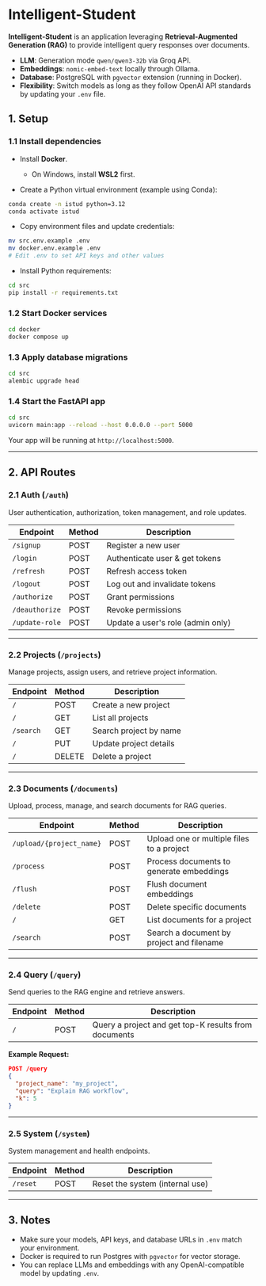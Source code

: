 
# Intelligent-Student

**Intelligent-Student** is an application leveraging **Retrieval-Augmented Generation (RAG)** to provide intelligent query responses over documents.

- **LLM**: Generation mode `qwen/qwen3-32b` via Groq API.  
- **Embeddings**: `nomic-embed-text` locally through Ollama.  
- **Database**: PostgreSQL with `pgvector` extension (running in Docker).  
- **Flexibility**: Switch models as long as they follow OpenAI API standards by updating your `.env` file.


## 1. Setup

### 1.1 Install dependencies
- Install **Docker**.  
  - On Windows, install **WSL2** first.  

- Create a Python virtual environment (example using Conda):
```bash
conda create -n istud python=3.12
conda activate istud
````

* Copy environment files and update credentials:

```bash
mv src.env.example .env
mv docker.env.example .env
# Edit .env to set API keys and other values
```

* Install Python requirements:

```bash
cd src
pip install -r requirements.txt
```

### 1.2 Start Docker services

```bash
cd docker
docker compose up
```

### 1.3 Apply database migrations

```bash
cd src
alembic upgrade head
```

### 1.4 Start the FastAPI app

```bash
cd src
uvicorn main:app --reload --host 0.0.0.0 --port 5000
```

Your app will be running at `http://localhost:5000`.

---

## 2. API Routes

### **2.1 Auth** (`/auth`)

User authentication, authorization, token management, and role updates.

| Endpoint       | Method | Description                       |
| -------------- | ------ | --------------------------------- |
| `/signup`      | POST   | Register a new user               |
| `/login`       | POST   | Authenticate user & get tokens    |
| `/refresh`     | POST   | Refresh access token              |
| `/logout`      | POST   | Log out and invalidate tokens     |
| `/authorize`   | POST   | Grant permissions                 |
| `/deauthorize` | POST   | Revoke permissions                |
| `/update-role` | POST   | Update a user's role (admin only) |

---

### **2.2 Projects** (`/projects`)

Manage projects, assign users, and retrieve project information.

| Endpoint  | Method | Description            |
| --------- | ------ | ---------------------- |
| `/`       | POST   | Create a new project   |
| `/`       | GET    | List all projects      |
| `/search` | GET    | Search project by name |
| `/`       | PUT    | Update project details |
| `/`       | DELETE | Delete a project       |

---

### **2.3 Documents** (`/documents`)

Upload, process, manage, and search documents for RAG queries.

| Endpoint                 | Method | Description                               |
| ------------------------ | ------ | ----------------------------------------- |
| `/upload/{project_name}` | POST   | Upload one or multiple files to a project |
| `/process`               | POST   | Process documents to generate embeddings  |
| `/flush`                 | POST   | Flush document embeddings                 |
| `/delete`                | POST   | Delete specific documents                 |
| `/`                      | GET    | List documents for a project              |
| `/search`                | POST   | Search a document by project and filename |

---

### **2.4 Query** (`/query`)

Send queries to the RAG engine and retrieve answers.

| Endpoint | Method | Description                                          |
| -------- | ------ | ---------------------------------------------------- |
| `/`      | POST   | Query a project and get top-K results from documents |

**Example Request:**

```json
POST /query
{
  "project_name": "my_project",
  "query": "Explain RAG workflow",
  "k": 5
}
```

---

### **2.5 System** (`/system`)

System management and health endpoints.

| Endpoint | Method | Description                     |
| -------- | ------ | ------------------------------- |
| `/reset` | POST   | Reset the system (internal use) |

---

## 3. Notes

* Make sure your models, API keys, and database URLs in `.env` match your environment.
* Docker is required to run Postgres with `pgvector` for vector storage.
* You can replace LLMs and embeddings with any OpenAI-compatible model by updating `.env`.
 